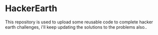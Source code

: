 # HackerEarth 
This repository is used to upload some reusable code to complete hacker earth challenges, i'll keep updating the solutions to the problems also.. 
